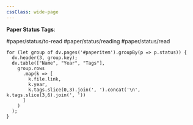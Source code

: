 ```yaml
---
cssClass: wide-page
---
```

**Paper Status Tags**:

#paper/status/to-read #paper/status/reading #paper/status/read 

```dataviewjs
for (let group of dv.pages('#paperitem').groupBy(p => p.status)) {
  dv.header(3, group.key);
  dv.table(["Name", "Year", "Tags"],
    group.rows
      .map(k => [
        k.file.link, 
        k.year,
        k.tags.slice(0,3).join(', ').concat('\n', k.tags.slice(3,6).join(', '))
      ]
    )
  );
}
```
